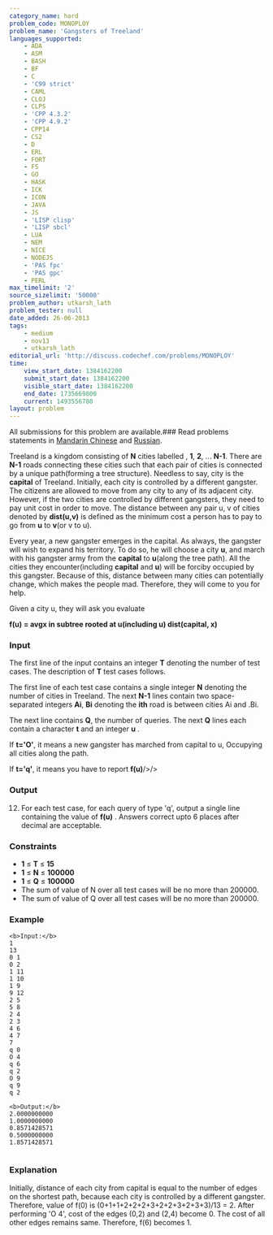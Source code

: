 ```yaml
---
category_name: hard
problem_code: MONOPLOY
problem_name: 'Gangsters of Treeland'
languages_supported:
    - ADA
    - ASM
    - BASH
    - BF
    - C
    - 'C99 strict'
    - CAML
    - CLOJ
    - CLPS
    - 'CPP 4.3.2'
    - 'CPP 4.9.2'
    - CPP14
    - CS2
    - D
    - ERL
    - FORT
    - FS
    - GO
    - HASK
    - ICK
    - ICON
    - JAVA
    - JS
    - 'LISP clisp'
    - 'LISP sbcl'
    - LUA
    - NEM
    - NICE
    - NODEJS
    - 'PAS fpc'
    - 'PAS gpc'
    - PERL
max_timelimit: '2'
source_sizelimit: '50000'
problem_author: utkarsh_lath
problem_tester: null
date_added: 26-06-2013
tags:
    - medium
    - nov13
    - utkarsh_lath
editorial_url: 'http://discuss.codechef.com/problems/MONOPLOY'
time:
    view_start_date: 1384162200
    submit_start_date: 1384162200
    visible_start_date: 1384162200
    end_date: 1735669800
    current: 1493556780
layout: problem
---
```

All submissions for this problem are available.###  Read problems statements in [Mandarin Chinese](http://www.codechef.com/download/translated/NOV13/mandarin/MONOPLOY.pdf) and [Russian](http://www.codechef.com/download/translated/NOV13/russian/MONOPLOY.PDF).

Treeland is a kingdom consisting of **N** cities labelled , **1**, **2**, ... **N-1**. There are **N-1** roads connecting these cities such that each pair of cities is connected by a unique path(forming a tree structure). Needless to say, city  is the **capital** of Treeland. Initially, each city is controlled by a different gangster. The citizens are allowed to move from any city to any of its adjacent city. However, if the two cities are controlled by different gangsters, they need to pay unit cost in order to move. The distance between any pair u, v of cities denoted by **dist(u,v)** is defined as the minimum cost a person has to pay to go from **u** to **v**(or v to u).

Every year, a new gangster emerges in the capital. As always, the gangster will wish to expand his territory. To do so, he will choose a city **u**, and march with his gangster army from the **capital** to **u**(along the tree path). All the cities they encounter(including **capital** and **u**) will be forciby occupied by this gangster. Because of this, distance between many cities can potentially change, which makes the people mad. Therefore, they will come to you for help.

Given a city u, they will ask you evaluate

 **f(u) = avgx in subtree rooted at u(including u) dist(capital, x)**

### Input

The first line of the input contains an integer **T** denoting the number of test cases. The description of **T** test cases follows.

The first line of each test case contains a single integer **N** denoting the number of cities in Treeland. The next **N-1** lines contain two space-separated integers **Ai**, **Bi** denoting the **ith** road is between cities Ai and .Bi.

The next line contains **Q**, the number of queries. The next **Q** lines each contain a character **t** and an integer  **u** .

If **t='O'**, it means a new gangster has marched from capital to u, Occupying all cities along the path.

If **t='q'**, it means you have to report **f(u)**/>/>

### Output

12. For each test case, for each query of type 'q', output a single line containing the value of  **f(u)** . Answers correct upto 6 places after decimal are acceptable.
### Constraints

- **1** ≤ **T** ≤  **15**
- **1** ≤ **N** ≤  **100000**
- **1** ≤ **Q** ≤  **100000**
- The sum of value of N over all test cases will be no more than 200000.
- The sum of value of Q over all test cases will be no more than 200000.

### Example

```
<b>Input:</b>
1
13
0 1
0 2
1 11
1 10
1 9
9 12
2 5
5 8
2 4
2 3
4 6
4 7
7
q 0
O 4
q 6
q 2
O 9
q 9
q 2

<b>Output:</b>
2.0000000000
1.0000000000
0.8571428571
0.5000000000
1.8571428571


```
### Explanation

 Initially, distance of each city from capital is equal to the number of edges on the shortest path, because each city is controlled by a different gangster.
Therefore, value of f(0) is (0+1+1+2+2+2+3+2+2+3+2+3+3)/13 = 2.
After performing 'O 4', cost of the edges (0,2) and (2,4) become 0. The cost of all other edges remains same. Therefore, f(6) becomes 1.